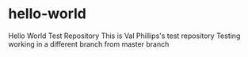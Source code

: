 # hello-world
Hello World Test Repository
This is Val Phillips's test repository
Testing working in a different branch  from master branch
